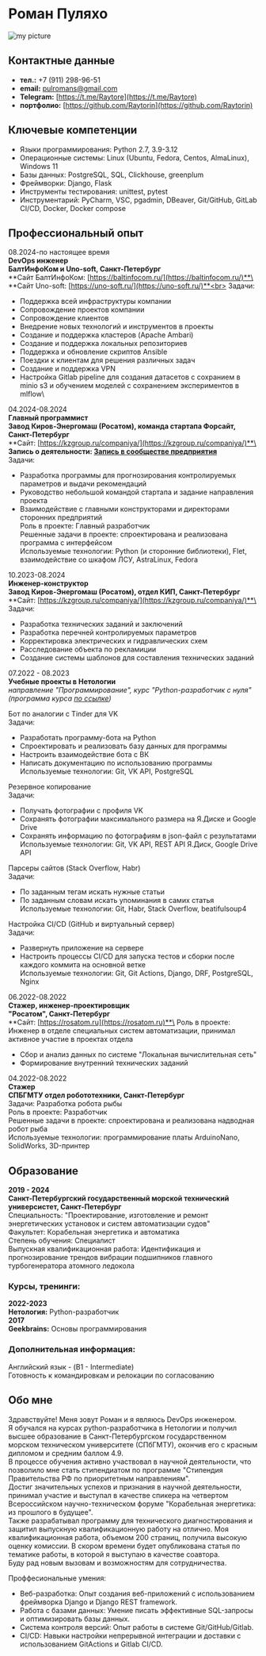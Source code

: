# Роман Пуляхо

![my picture](photo/my_photo.jpg)

## Контактные данные

- **тел.:** +7 (911) 298-96-51
- **email:** pulromans@gmail.com
- **Telegram:** [https://t.me/Raytore](https://t.me/Raytore)
- **портфолио:** [https://github.com/Raytorin](https://github.com/Raytorin)

## Ключевые компетенции

- Языки программирования: Python 2.7, 3.9-3.12
- Операционные системы: Linux (Ubuntu, Fedora, Centos, AlmaLinux), Windows 11
- Базы данных: PostgreSQL, SQL, Clickhouse, greenplum
- Фреймворки: Django, Flask
- Инструменты тестирования: unittest, pytest
- Инструментарий: PyCharm, VSC, pgadmin, DBeaver, Git/GitHub, GitLab CI/CD, Docker, Docker compose

## Профессиональный опыт

08.2024-по настоящее время\
**DevOps инженер**\
**БалтИнфоКом и Uno-soft, Санкт-Петербург**\
**Сайт БалтИнфоКом: [https://baltinfocom.ru/](https://baltinfocom.ru/)**\
**Сайт Uno-soft: [https://uno-soft.ru/](https://uno-soft.ru/)**<br>
Задачи:
- Поддержка всей инфраструктуры компании
- Сопровождение проектов компании
- Сопровождение клиентов
- Внедрение новых технологий и инструментов в проекты
- Создание и поддержка кластеров (Apache Ambari)
- Создание и поддержка локальных репозиториев
- Поддержка и обновление скриптов Ansible
- Поездки к клиентам для решения различных задач
- Создание и поддержка VPN
- Наcтройка Gitlab pipeline для создания датасетов с сохранием в minio s3 и обучением моделей с сохранением экспериментов в mlflow\

04.2024-08.2024\
**Главный программист**\
**Завод Киров-Энергомаш (Росатом), команда стартапа Форсайт, Санкт-Петербург**\
**Сайт: [https://kzgroup.ru/companiya/](https://kzgroup.ru/companiya/)**\
**Запись о деятельности: [Запись в сообществе предприятия](https://vk.com/kirov_energomash?w=wall-222939530_372)**<br> 
Задачи:
- Разработка программы для прогнозирования контролируемых параметров и выдачи рекомендаций
- Руководство небольшой командой стартапа и задание направления проекта
- Взаимодействие с главными конструкторами и директорами сторонних предприятий\
Роль в проекте: Главный разработчик\
Решенные задачи в проекте: спроектирована и реализована программа с интерфейсом\
Используемые технологии: Python (и сторонние библиотеки), Flet, взаимодействие со шкафом ЛСУ, AstraLinux, Fedora

10.2023-08.2024\
**Инженер-конструктор**\
**Завод Киров-Энергомаш (Росатом), отдел КИП, Санкт-Петербург**\
**Сайт: [https://kzgroup.ru/companiya/](https://kzgroup.ru/companiya/)**\
Задачи: 
- Разработка технических заданий и заключений
- Разработка перечней контролируемых параметров
- Корректировка электрических и гидравлических схем
- Расследование объекта по рекламиции
- Создание системы шаблонов для составления технических заданий<br>

07.2022 - 08.2023\
**Учебные проекты в Нетологии**\
*направление "Программирование", курс "Python-разработчик с нуля" (программа курса [по ссылке](https://netology.ru/programs/python))*

Бот по аналогии с Tinder для VK\
Задачи:
- Разработать программу-бота на Python
- Спроектировать и реализовать базу данных для программы
- Настроить взаимодействие бота с ВК
- Написать документацию по использованию программы\
Используемые технологии: Git, VK API, PostgreSQL

Резервное копирование\
Задачи:
- Получать фотографии с профиля VK
- Сохранять фотографии максимального размера на Я.Диске и Google Drive
- Сохранять информацию по фотографиям в json-файл с результатами\
Используемые технологии: Git, VK API, REST API Я.Диск, Google Drive API

Парсеры сайтов (Stack Overflow, Habr)\
Задачи:
- По заданным тегам искать нужные статьи
- По заданным словам искать упоминания в самих статья\
Используемые технологии: Git, Habr, Stack Overflow, beatifulsoup4

Настройка CI/CD (GitHub и виртуальный сервер)\
Задачи:
- Развернуть приложение на сервере
- Настроить процессы CI/CD для запуска тестов и сборки после каждого коммита на основной ветке\
Используемые технологии: Git, Git Actions, Django, DRF, PostgreSQL, Nginx

06.2022-08.2022\
**Стажер, инженер-проектировщик**\
**"Росатом", Санкт-Петербург**\
**Сайт: [https://rosatom.ru](https://rosatom.ru)**\
Роль в проекте: Инженер в отделе специальных систем автоматизации, принимал активное участие в проектах отдела
- Сбор и анализ данных по системе "Локальная вычислительная сеть"
- Формирование внутренний технических заданий

04.2022-08.2022\
**Стажер**\
**СПБГМТУ отдел робототехники, Санкт-Петербург**\
Задачи: Разработка робота рыбы\
Роль в проекте: Разработчик\
Решенные задачи в проекте: спроектирована и реализована надводная робот рыба\
Используемые технологии: программирование платы ArduinoNano, SolidWorks, 3D-принтер

## Образование

**2019 - 2024**\
**Санкт-Петербургский государственный морской технический универсистет, Санкт-Петербург**\
Специальность: "Проектирование, изготовление и ремонт энергетических установок и систем автоматизации судов"\
Факультет: Корабельная энергетика и автоматика\
Степень обучения: Специалист\
Выпускная квалификационная работа: Идентификация и прогнозирование трендов вибрации подшипников главного турбогенератора атомного ледокола

### Курсы, тренинги:
**2022-2023**\
**Нетология:** Python-разработчик\
**2017**\
**Geekbrains:** Основы программирования

### Дополнительная информация:
Английский язык - (B1 - Intermediate)\
Готовность к командировкам и релокации по согласованию

## Обо мне
Здравствуйте! Меня зовут Роман и я являюсь DevOps инженером.\
Я обучался на курсах python-разработчика в Нетологии и получил высшее образование в Санкт-Петербургском государственном морском техническом университете (СПбГМТУ), окончив его с красным дипломом и средним баллом 4.9.\
В процессе обучения активно участвовал в научной деятельности, что позволило мне стать стипендиатом по программе "Стипендия Правительства РФ по приоритетным направлениям".\
Достиг значительных успехов и признания в научной деятельности, принимал участие и выступал в качестве спикера на четвертом Всероссийском научно-техническом форуме "Корабельная энергетика: из прошлого в будущее".\
Также разрабатывал программу для технического диагностирования и защитил выпускную квалификационную работу на отлично. Моя квалификационная работа, объемом 200 страниц, получила высокую оценку комиссии.
В скором времени будет опубликована статья по тематике работы, в которой я выступаю в качестве соавтора.\
Буду рад новым вызовам и возможностям для сотрудничества.<br>

Проффесиональные умения:
- Веб-разработка: Опыт создания веб-приложений с использованием фреймворка Django и Django REST framework.
- Работа с базами данных: Умение писать эффективные SQL-запросы и оптимизировать базы данных.
- Система контроля версий: Опыт работы в системе Git/GitHub/Gitlab.
- CI/CD: Навыки настройки непрерывной интеграции и доставки с использованием GitActions и Gitlab CI/CD.